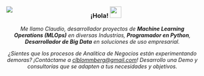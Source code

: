 <div style="text-align: center;">
  <img align="left" src="https://orhun.dev/img/crow.png">
  <h3>¡Hola! <img src="https://media.giphy.com/media/hvRJCLFzcasrR4ia7z/giphy.gif" width="30px"></h3>
  <p><em>Me llamo Claudio, desarrollador proyectos de <strong>Machine Learning Operations (MLOps)</strong> en diversas Industrias, <strong>Programador en Python</strong>, <strong>Desarrollador de Big Data</strong> en soluciones de uso empresarial.</em></p>
   <p><em>¿Sientes que los procesos de Analítica de Negocios están experimentando demoras? ¡Contáctame a <a href="mailto:clblommberg@gmail.com">clblommberg@gmail.com</a>! Desarrollo una Demo y consultorías que se adapten a tus necesidades y objetivos.</em></p>
</div>

